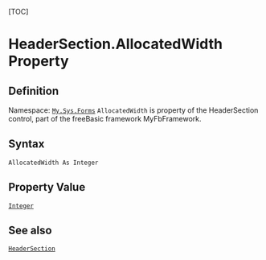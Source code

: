 [TOC]
# HeaderSection.AllocatedWidth Property

## Definition
Namespace: [`My.Sys.Forms`](My.Sys.Forms.md)
`AllocatedWidth` is property of the HeaderSection control, part of the freeBasic framework MyFbFramework.
## Syntax
```freeBasic
AllocatedWidth As Integer
```
## Property Value
[`Integer`]("https://www.freebasic.net/wiki/KeyPgInteger")
## See also
[`HeaderSection`](HeaderSection.md)
